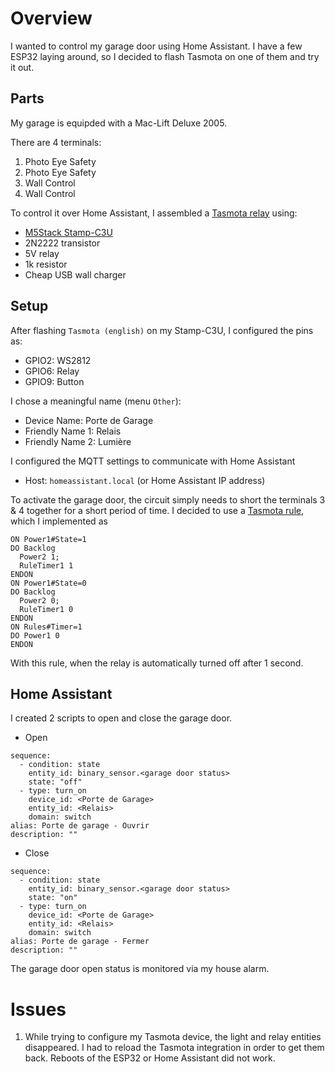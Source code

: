 # Overview
I wanted to control my garage door using Home Assistant. I have a few ESP32 laying around, so I decided to flash Tasmota on one of them and try it out.

## Parts
My garage is equipded with a Mac-Lift Deluxe 2005.

There are 4 terminals:
1. Photo Eye Safety
2. Photo Eye Safety
3. Wall Control
4. Wall Control

To control it over Home Assistant, I assembled a [Tasmota relay](https://tasmota.github.io/docs/) using:
- [M5Stack Stamp-C3U](https://docs.m5stack.com/en/core/stamp_c3u)
- 2N2222 transistor
- 5V relay
- 1k resistor
- Cheap USB wall charger

## Setup
After flashing `Tasmota (english)` on my Stamp-C3U, I configured the pins as:
- GPIO2: WS2812
- GPIO6: Relay
- GPIO9: Button

I chose a meaningful name (menu `Other`):
- Device Name: Porte de Garage
- Friendly Name 1: Relais
- Friendly Name 2: Lumière

I configured the MQTT settings to communicate with Home Assistant
- Host: `homeassistant.local` (or Home Assistant IP address)

To activate the garage door, the circuit simply needs to short the terminals 3 & 4 together for a short period of time.
I decided to use a [Tasmota rule](https://tasmota.github.io/docs/Rules/), which I implemented as
```
ON Power1#State=1
DO Backlog
  Power2 1;
  RuleTimer1 1
ENDON
ON Power1#State=0
DO Backlog
  Power2 0;
  RuleTimer1 0
ENDON
ON Rules#Timer=1
DO Power1 0
ENDON
```

With this rule, when the relay is automatically turned off after 1 second.

## Home Assistant
I created 2 scripts to open and close the garage door.
- Open
```
sequence:
  - condition: state
    entity_id: binary_sensor.<garage door status>
    state: "off"
  - type: turn_on
    device_id: <Porte de Garage>
    entity_id: <Relais>
    domain: switch
alias: Porte de garage - Ouvrir
description: ""

```
- Close
```
sequence:
  - condition: state
    entity_id: binary_sensor.<garage door status>
    state: "on"
  - type: turn_on
    device_id: <Porte de Garage>
    entity_id: <Relais>
    domain: switch
alias: Porte de garage - Fermer
description: ""

```
The garage door open status is monitored via my house alarm.

# Issues
1. While trying to configure my Tasmota device, the light and relay entities disappeared. I had to reload the Tasmota integration in order to get them back. Reboots of the ESP32 or Home Assistant did not work.
